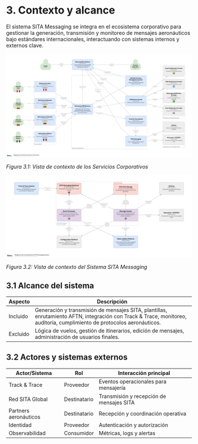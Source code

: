 
# 3. Contexto y alcance

El sistema SITA Messaging se integra en el ecosistema corporativo para gestionar la generación, transmisión y monitoreo de mensajes aeronáuticos bajo estándares internacionales, interactuando con sistemas internos y externos clave.

![Servicios Corporativos - Vista de Contexto](/diagrams/servicios-corporativos/corporate_services.png)

*Figura 3.1: Vista de contexto de los Servicios Corporativos*

![Sistema SITA Messaging - Vista de Contexto](/diagrams/servicios-corporativos/sita_messaging_system.png)

*Figura 3.2: Vista de contexto del Sistema SITA Messaging*

## 3.1 Alcance del sistema

| Aspecto      | Descripción                                                                 |
|--------------|-----------------------------------------------------------------------------|
| Incluido     | Generación y transmisión de mensajes SITA, plantillas, enrutamiento AFTN, integración con Track & Trace, monitoreo, auditoría, cumplimiento de protocolos aeronáuticos. |
| Excluido     | Lógica de vuelos, gestión de itinerarios, edición de mensajes, administración de usuarios finales. |

## 3.2 Actores y sistemas externos

| Actor/Sistema         | Rol         | Interacción principal                        |
|----------------------|-------------|---------------------------------------------|
| Track & Trace        | Proveedor   | Eventos operacionales para mensajería        |
| Red SITA Global      | Destinatario| Transmisión y recepción de mensajes SITA     |
| Partners aeronáuticos| Destinatario| Recepción y coordinación operativa           |
| Identidad            | Proveedor   | Autenticación y autorización                 |
| Observabilidad       | Consumidor  | Métricas, logs y alertas                     |
